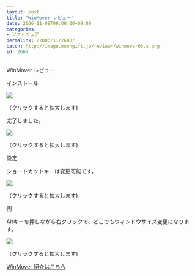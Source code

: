 ```yaml
---
layout: post
title: "WinMover レビュー"
date: 2006-11-08T09:00:00+09:00
categories:
- ソフトウェア
permalink: /2006/11/2680/
catch: http://image.moongift.jp/review4/winmover03.s.png
id: 2667
---
```

WinMover レビュー  
<!--more-->

インストール

  

[![](http://image.moongift.jp/review4/winmover01.s.png)](http://image.moongift.jp/review4/winmover01.png)  
  
（クリックすると拡大します)

  

完了しました。

  

[![](http://image.moongift.jp/review4/winmover02.s.png)](http://image.moongift.jp/review4/winmover02.png)  
  
（クリックすると拡大します)

  

設定

  

ショートカットキーは変更可能です。

  

[![](http://image.moongift.jp/review4/winmover03.s.png)](http://image.moongift.jp/review4/winmover03.png)  
  
（クリックすると拡大します)

  

例

  

Altキーを押しながら右クリックで、どこでもウィンドウサイズ変更になります。

  

[![](http://image.moongift.jp/review4/winmover06.s.png)](http://image.moongift.jp/review4/winmover06.png)  
  
（クリックすると拡大します)

  

[WinMover 紹介はこちら](http://fw.moongift.jp/intro/i-2679.html)

